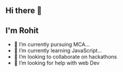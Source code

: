## Hi there 👋
## I'm Rohit 


- 🔭 I’m currently pursuing MCA...
- 🌱 I’m currently learning JavaScript...
- 👯 I’m looking to collaborate on hackathons
- 🤔 I’m looking for help with web Dev


